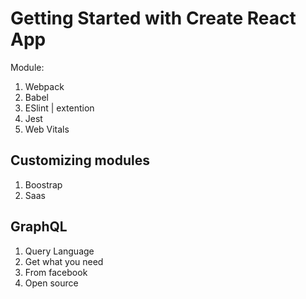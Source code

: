 # Getting Started with Create React App

Module:
1. Webpack
2. Babel
3. ESlint | extention
4. Jest
5. Web Vitals

## Customizing modules

1. Boostrap
2. Saas


## GraphQL
1. Query Language
2. Get what you need
3. From facebook
4. Open source


